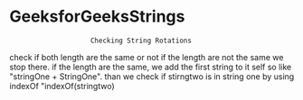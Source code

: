 # GeeksforGeeksStrings
                        Checking String Rotations
check if both length are the same or not
    if the length are not the same we stop there.
if the length are the same, we add the first string to it self so like "stringOne + StringOne". than we check if stirngtwo is in string one by using indexOf "indexOf(stringtwo)

